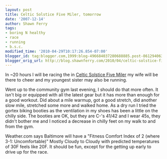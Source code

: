 ```yaml
---
layout: post
title: Celtic Solstice Five Miler, tomorrow
date: '2007-12-14'
author: Shawn Ferry
tags:
- boring N healthy
- race
- running
- b.s.c.
modified_time: '2010-04-29T10:17:26.854-07:00'
blogger_id: tag:blogger.com,1999:blog-496684037280688885.post-8612940631553218915
blogger_orig_url: http://blog.shawnferry.com/2010/04/celtic-solstice-five-miler-tomorrow.html
---
```


In ~20 hours I will be racing the in [Celtic Solstice Five
Miler](http://www.baltimorerunning.com/events/Celtic%20Solstice/Celtic%20Solstice%20winter%20Page.htm)
my wife will be there to cheer and my youngest sister may also be running.  
  
Went up to the community gym last evening, I should do that more often. It
isn't big or equipped with all the latest gear but it has more than enough for
a good workout. Did about a mile warmup, got a good stretch, did another slow
mile, stretched some more and walked home. As a dry run I tried the gortex
biking booties as the ventilation in my shoes has been a little on the chilly
side. The booties are OK, but they are C-'s 41/42 and I wear 45s, they didn't
bother me and I noticed a decrease in chilly feet on my walk to and from the
gym.  
  
Weather.com says Baltimore will have a "Fitness Comfort Index of 2 (where 3-1:
Uncomfortable)" Mostly Cloudy to Cloudy with predicted temperatures of 30F
feels like 20F. It should be fun, except for the getting up early to drive up
for the race.  

